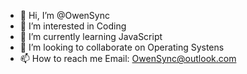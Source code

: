 - 👋 Hi, I’m @OwenSync
- 👀 I’m interested in Coding
- 🌱 I’m currently learning JavaScript
- 💞️ I’m looking to collaborate on Operating Systens
- 📫 How to reach me Email: OwenSync@outlook.com

<!---
OwenSync/OwenSync is a ✨ special ✨ repository because its `README.md` (this file) appears on your GitHub profile.
You can click the Preview link to take a look at your changes.
--->
